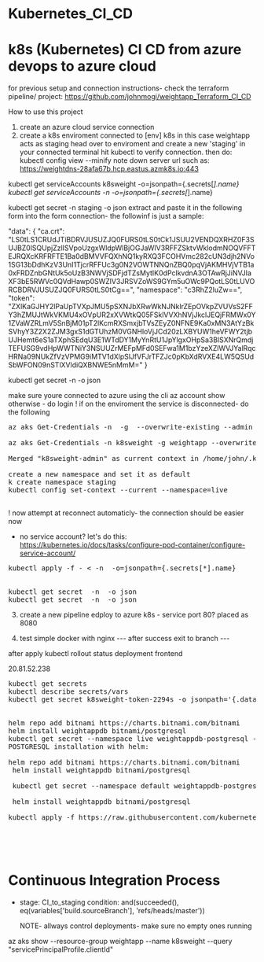 # Kubernetes_CI_CD

# k8s (Kubernetes) CI CD from azure devops to azure cloud


for previous setup and connection instructions- check the terraform pipeline/ project:
https://github.com/johnmogi/weightapp_Terraform_CI_CD

How to use this project
1. create an azure cloud service connection
2. create a k8s enviroment connected to [env] k8s
in this case weightapp acts as staging
head over to enviroment and create a new 'staging'
in your connected terminal hit kubectl to verify connection.
then do:
 kubectl config view --minify
 note down server url such as:
https://weightdns-28afa67b.hcp.eastus.azmk8s.io:443

kubectl get serviceAccounts k8sweight -o=jsonpath={.secrets[*].name}
kubectl get serviceAccounts <service-account-name> -n <namespace> -o=jsonpath={.secrets[*].name}

kubectl get secret -n staging -o json
extract and paste it in the following form into the form connection- 
the followinf is just a sample:

"data": {
                "ca.crt": "LS0tLS1CRUdJTiBDRVJUSUZJQ0FURS0tLS0tCk1JSUU2VENDQXRHZ0F3SUJBZ0lSQUpjZzlISVpoUzgxWldpWlBjOGJaWlV3RFFZSktvWklodmNOQVFFTEJRQXcKRFRFTE1Ba0dBMVVFQXhNQ1kyRXQ3FCOHVmc282cUN3djh2NVo1SG13bDdhKzV3UnI1TjcrRFFUc3g0N2VOWTNNQnZBQ0pqVjAKMHVjVTB1a0xFRDZnbGNtUk5oUzB3NWVjSDFjdTZsMytIK0dPclkvdnA3OTAwRjJiNVJIaXF3bE5RWVc0QVdHawp0SWZlV3JRSVZoWS9GYm5uOWc9PQotLS0tLUVORCBDRVJUSUZJQ0FURS0tLS0tCg==",
                "namespace": "c3RhZ2luZw==",
                "token": "ZXlKaGJHY2lPaUpTVXpJMU5pSXNJbXRwWkNJNklrZEpOVkpZVUVsS2FFY3hZMUJtWkVKMU4xOVpUR2xXVWtkQ05FSklVVXhNVjJkclJEQjFRMWx0Y1ZVaWZRLmV5SnBjM01pT2lKcmRXSmxjbTVsZEyZ0NFNE9Ka0xMN3AtYzBkSVhyY3Z2X2ZJM3gxS1dGTUhzM0VGNHloVjJCd20zLXBYUW1heVFWY2tjbUJHemt6eS1aTXphSEdqU3E1WTdDY1MyYnRtU1JpYlgxOHpSa3BlSXNrQmdjTEFUSG9vdHpWWTNiY3NSUUZrMEFpMFd0SEFwa1M1bzYzeXZlWVJYalRqcHRNa09NUkZfVzVPMG9iMTV1dXlpSlJfVFJrTFZJc0pKbXdRVXE4LW5QSUdSbWFON09nSTlXVldiQXBNWE5nMmM="
            }



kubectl get secret <service-account-secret-name> -n <namespace> -o json

make sure youre connected to azure using the cli
az account show
otherwise - do login
! if on the enviroment the service is disconnected- do the following
<pre>
az aks Get-Credentials -n <aks_name> -g <rg_name> --overwrite-existing --admin

az aks Get-Credentials -n k8sweight -g weightapp --overwrite-existing --admin

Merged "k8sweight-admin" as current context in /home/john/.kube/config

create a new namespace and set it as default
k create namespace staging
kubectl config set-context --current --namespace=live

</pre>
! now attempt at reconnect automaticly- the connection should be easier now

- no service account?
let's do this:
https://kubernetes.io/docs/tasks/configure-pod-container/configure-service-account/

<pre>
kubectl apply -f - <<EOF
apiVersion: v1
kind: ServiceAccount
metadata:
  name: k8sweight
EOF
kubectl get secrets
k describe k8sweight-token-2294s 

kubectl get k8sweight -o yaml
kubectl get serviceAccounts k8sweight -n staging -o=jsonpath={.secrets[*].name}
kubectl get secret k8sweight -n staging -o json
kubectl get secret k8sweight-token-2294s -o jsonpath='{.data}'
kubectl get secret k8sweight-token-2294s -o 

k describe secret k8sweight-token-2294s 
kubectl get serviceAccounts <service-account-name> -n <namespace> -o=jsonpath={.secrets[*].name}


kubectl get secret <service-account-secret-name> -n <namespace> -o json
kubectl get secret <service-account-secret-name> -n <namespace> -o json
</pre>

3. create a new pipeline
edploy to azure k8s - service port 80? placed as 8080

4. test simple docker with nginx
--- after success exit to branch --- 

after apply
kubectl rollout status deployment frontend

20.81.52.238
<pre>
kubectl get secrets
kubectl describe secrets/vars
kubectl get secret k8sweight-token-2294s -o jsonpath='{.data}'


helm repo add bitnami https://charts.bitnami.com/bitnami 
helm install weightappdb bitnami/postgresql
kubectl get secret --namespace live weightappdb-postgresql -o jsonpath="{.data.postgres-password}" | base64 -d
POSTGRESQL installation with helm:

helm repo add bitnami https://charts.bitnami.com/bitnami
 helm install weightappdb bitnami/postgresql 

 kubectl get secret --namespace default weightappdb-postgresql -o jsonpath="{.data.postgres-password}" | base64 -d

 helm install weightappdb bitnami/postgresql
 
kubectl apply -f https://raw.githubusercontent.com/kubernetes/ingress-nginx/controller-v1.0.4/deploy/static/provider/cloud/deploy.yaml
 

 <!-- apiVersion: extensions/v1beta1
kind: Ingress
metadata:
  name: example-ingress
  annotations:
    ingress.kubernetes.io/rewrite-target: /
spec:
  rules:
  - http:
      paths:
        - path: /apple
          backend:
            serviceName: apple-service
            servicePort: 5678
        - path: /banana
          backend:
            serviceName: banana-service
            servicePort: 5678 -->

</pre>

   # Continuous Integration Process
  - stage: CI_to_staging
    condition: and(succeeded(), eq(variables['build.sourceBranch'], 'refs/heads/master'))

    NOTE-
    allways control deployments- make sure no empty ones running



az aks show --resource-group weightapp --name k8sweight --query "servicePrincipalProfile.clientId"
